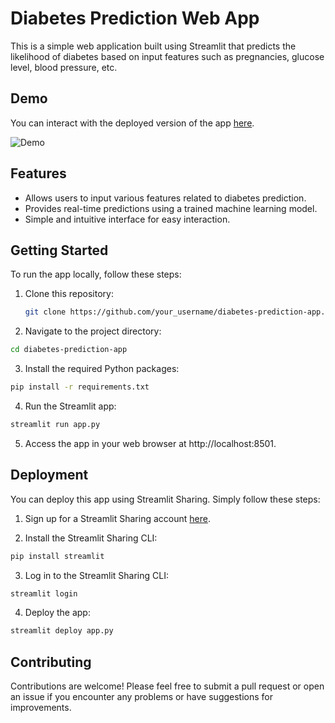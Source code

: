 # Diabetes Prediction Web App

This is a simple web application built using Streamlit that predicts the likelihood of diabetes based on input features such as pregnancies, glucose level, blood pressure, etc.

## Demo

You can interact with the deployed version of the app [here](URL).

![Demo](demo.gif)

## Features

- Allows users to input various features related to diabetes prediction.
- Provides real-time predictions using a trained machine learning model.
- Simple and intuitive interface for easy interaction.

## Getting Started

To run the app locally, follow these steps:

1. Clone this repository:

   ```bash
   git clone https://github.com/your_username/diabetes-prediction-app.git

2. Navigate to the project directory:

```bash
cd diabetes-prediction-app
```

3. Install the required Python packages:

```bash
pip install -r requirements.txt
```

4. Run the Streamlit app:

```bash
streamlit run app.py
```

5. Access the app in your web browser at http://localhost:8501.

## Deployment

You can deploy this app using Streamlit Sharing. Simply follow these steps:

1. Sign up for a Streamlit Sharing account [here](https://share.streamlit.io/).

2. Install the Streamlit Sharing CLI:

```bash
pip install streamlit
```

3. Log in to the Streamlit Sharing CLI:

```bash
streamlit login
```

4. Deploy the app:

```bash
streamlit deploy app.py
```

## Contributing

Contributions are welcome! Please feel free to submit a pull request or open an issue if you encounter any problems or have suggestions for improvements.
